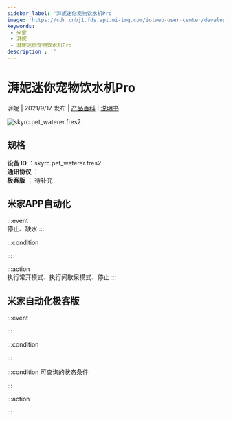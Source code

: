 ```yaml
---
sidebar_label: '湃妮迷你宠物饮水机Pro'
image: 'https://cdn.cnbj1.fds.api.mi-img.com/iotweb-user-center/developer_1679048027846PLydKfPf.png?GalaxyAccessKeyId=AKVGLQWBOVIRQ3XLEW&Expires=9223372036854775807&Signature=V4l9JKckE3Tf17z4MWRrpfrfoWs='
keywords: 
 - 米家
 - 湃妮
 - 湃妮迷你宠物饮水机Pro
description : ''
---
```

# 湃妮迷你宠物饮水机Pro

湃妮 | 2021/9/17 发布 | [产品百科](https://home.mi.com/webapp/content/baike/product/index.html?model=skyrc.pet_waterer.fres2/) | [说明书](https://home.mi.com/views/introduction.html?model=skyrc.pet_waterer.fres2&region=cn)

![skyrc.pet_waterer.fres2](https://cdn.cnbj1.fds.api.mi-img.com/iotweb-user-center/developer_1679048027846PLydKfPf.png?GalaxyAccessKeyId=AKVGLQWBOVIRQ3XLEW&Expires=9223372036854775807&Signature=V4l9JKckE3Tf17z4MWRrpfrfoWs=)

## 规格  
> 
**设备 ID** ：skyrc.pet_waterer.fres2  
**通讯协议** ：  
**极客版**  ： 待补充 


## 米家APP自动化  

:::event  
停止、缺水
:::

:::condition  

:::

:::action   
执行常开模式、执行间歇泉模式、停止
:::

## 米家自动化极客版  

:::event  

:::

:::condition  

:::

:::condition 可查询的状态条件  

:::

:::action  

:::

        
